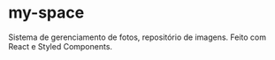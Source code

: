 # my-space
Sistema de gerenciamento de fotos, repositório de imagens. Feito com React e Styled Components.
